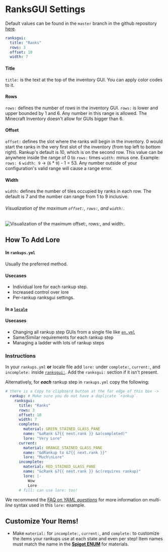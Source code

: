# RanksGUI Settings
Default values can be found in the `master` branch in the github repository <a href="https://github.com/okx-code/Rankup3/blob/master/src/main/resources/locale/en.yml#L38-L54" target="_blank">here</a>.

```yaml
ranksgui:
  title: "Ranks"
  rows: 3
  offset: 10
  width: 7
```
#### Title
`title:` is the text at the top of the inventory GUI. You can apply color codes to it.
#### Rows
`rows:` defines the number of rows in the inventory GUI. `rows:`  is lower and upper bounded by 1 and 6. Any number in this range is allowed. The Minecraft Inventory doesn't allow for GUIs bigger than 6.
#### Offset
`offset:` defines the slot where the ranks will begin in the inventory. 0 would start the ranks in the very first slot of the inventory (from top left to bottom right). Rankup's default is 10, which is on the second row. This value can be anywhere inside the range of 0 to `rows:` times `width:` minus one. Example: `rows: 6` `width: 9` -> (`6` * `9`) - 1 = 53. Any number outside of your configuration's valid range will cause a range error.
#### Width
`width:` defines the number of tiles occupied by ranks in each row. The default is 7 and the number can range from 1 to 9 inclusive.
###### Visualization of the maximum `offset:`, `rows:`, and `width:`.
![Visualization of the maximum `offset:`, `rows:`, and `width:`.](https://i.imgur.com/rlLlcrp.png)
## How To Add Lore
#### In `rankups.yml`
Usually the preferred method.
#### Usecases
- Individual lore for each rankup step.
- Increased control over lore
- Per-rankup ranksgui settings.
#### In a <a href="https://github.com/okx-code/Rankup3/tree/master/src/main/resources/locale" target="_blank">`locale`</a>

#### Usecases
- Changing all rankup step GUIs from a single file like <a href="https://github.com/okx-code/Rankup3/blob/master/src/main/resources/locale/en.yml" target="_blank">`en.yml`</a>
- Same/Similar requirements for each rankup step
- Managing a ladder with lots of rankup steps
### Instructions
In your `rankups.yml` **or** locale file add `lore:` under `complete:`, `current:`, and `incomplete:` inside [`ranksgui:`](https://github.com/okx-code/Rankup3/blob/master/src/main/resources/locale/en.yml#L38-L54). Add the `ranksgui:` section if it isn't present.

Alternatively, for _**each**_ rankup step in `rankups.yml` copy the following:
```yaml
# there is a Copy to clipboard button at the far edge of this box ->
  rankup: # Make sure you do not have a duplicate `rankup`.
    ranksgui:
      title: "Ranks"
      rows: 3
      offset: 10
      width: 7
      complete:
        material: GREEN_STAINED_GLASS_PANE
        name: "&aRank &7{{ next.rank }} &a(completed)"
        lore: "Very Lore"
      current:
        material: ORANGE_STAINED_GLASS_PANE
        name: "&dRankup to &7{{ next.rank }}"
        lore: "Much\nLore"
      incomplete:
        material: RED_STAINED_GLASS_PANE
        name: "&cRank &7{{ next.rank }} &c(requires rankup)"
        lore: |-
          Wow
          Lore
      # fill: can use lore: too!
```
We recommend the [FAQ on _YAML questions_](../FAQ.md#how-do-i-write-multi-line-messages) for more information on _multi-line_ syntax used in this `lore:` example.

## Customize Your Items!
- Make `material:` for `incomplete:`, `current:`, and `complete:` to customize the items your rankups use at each state and even per step! Item names must match the name in the **[Spigot ENUM](https://hub.spigotmc.org/javadocs/bukkit/org/bukkit/Material.html)** for materials.
